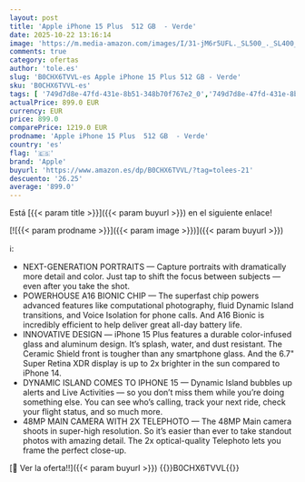 ```yaml
---
layout: post
title: 'Apple iPhone 15 Plus  512 GB  - Verde'
date: 2025-10-22 13:16:14
image: 'https://m.media-amazon.com/images/I/31-jM6r5UFL._SL500_._SL400_.jpg'
comments: true
category: ofertas
author: 'tole.es'
slug: 'B0CHX6TVVL-es Apple iPhone 15 Plus 512 GB - Verde'
sku: 'B0CHX6TVVL-es'
tags: [ '749d7d8e-47fd-431e-8b51-348b70f767e2_0','749d7d8e-47fd-431e-8b51-348b70f767e2_601','749d7d8e-47fd-431e-8b51-348b70f767e2_6901','749d7d8e-47fd-431e-8b51-348b70f767e2_701','Apple','Arborist Merchandising Root','Comunicación móvil y accesorios','Electrónica','Móviles','Móviles y smartphones libres','Self Service','Special Features Stores','Wireless category page - Apple smartphones','Wireless category page - Smartphones','apple','iphone','🇪🇸', ]
actualPrice: 899.0 EUR
currency: EUR
price: 899.0
comparePrice: 1219.0 EUR
prodname: 'Apple iPhone 15 Plus  512 GB  - Verde'
country: 'es'
flag: '🇪🇸'
brand: 'Apple'
buyurl: 'https://www.amazon.es/dp/B0CHX6TVVL/?tag=tolees-21'
descuento: '26.25'
average: '899.0'
---
```


Está [{{< param title >}}]({{< param buyurl >}}) en el siguiente enlace!

[![{{< param prodname >}}]({{< param image >}})]({{< param buyurl >}})

ℹ️:

- NEXT-GENERATION PORTRAITS — Capture portraits with dramatically more detail and color. Just tap to shift the focus between subjects — even after you take the shot.
- POWERHOUSE A16 BIONIC CHIP — The superfast chip powers advanced features like computational photography, fluid Dynamic Island transitions, and Voice Isolation for phone calls. And A16 Bionic is incredibly efficient to help deliver great all-day battery life.
- INNOVATIVE DESIGN — iPhone 15 Plus features a durable color-infused glass and aluminum design. It’s splash, water, and dust resistant. The Ceramic Shield front is tougher than any smartphone glass. And the 6.7" Super Retina XDR display is up to 2x brighter in the sun compared to iPhone 14.
- DYNAMIC ISLAND COMES TO IPHONE 15 — Dynamic Island bubbles up alerts and Live Activities — so you don’t miss them while you’re doing something else. You can see who’s calling, track your next ride, check your flight status, and so much more.
- 48MP MAIN CAMERA WITH 2X TELEPHOTO — The 48MP Main camera shoots in super-high resolution. So it’s easier than ever to take standout photos with amazing detail. The 2x optical-quality Telephoto lets you frame the perfect close-up.

[🛒 Ver la oferta!!]({{< param buyurl >}})
{{<world>}}B0CHX6TVVL{{</world>}}
